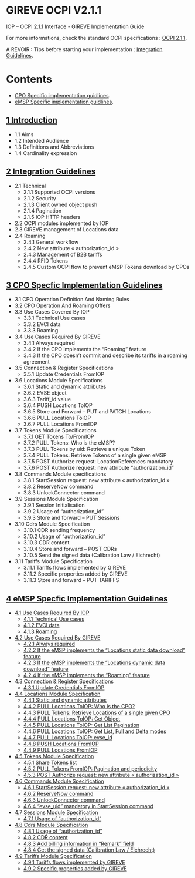 # GIREVE OCPI V2.1.1
IOP – OCPI 2.1.1 Interface - GIREVE Implementation Guide

For more informations, check the standard OCPI specifications : [OCPI 2.1.1](https://github.com/ocpi/ocpi/tree/release-2.1.1-bugfixes#contents).

A REVOIR : Tips before starting your implementation : [Integration Guidelines](integration_guidelines.md).

# Contents
- [CPO Specific implementation guidlines](cpo_edits.md).
- [eMSP Specific implementation guidlines](emsp_edits.md).

## [1 Introduction](introduction.md)
* 1.1 Aims
* 1.2 Intended Audience
* 1.3 Definitions and Abbreviations
* 1.4 Cardinality expression
  
## [2 Integration Guidelines](integration_guidelines.md)
* 2.1 Technical
  - 2.1.1 Supported OCPI versions
  - 2.1.2 Security
  - 2.1.3 Client owned object push
  - 2.1.4 Pagination
  - 2.1.5 IOP HTTP headers
* 2.2 OCPI modules implemented by IOP
* 2.3 GIREVE management of Locations data
* 2.4 Roaming
  - 2.4.1 General workflow
  - 2.4.2 New attribute « authorization_id »
  - 2.4.3 Management of B2B tariffs
  - 2.4.4 RFID Tokens
  - 2.4.5 Custom OCPI flow to prevent eMSP Tokens download by CPOs

## [3 CPO Specfic Implementation Guidelines](cpo_edits.md)
* 3.1 CPO Operation Definition And Naming Rules
* 3.2 CPO Operation And Roaming Offers
* 3.3 Use Cases Covered By IOP
  - 3.3.1 Technical Use cases
  - 3.3.2 EVCI data
  - 3.3.3 Roaming
* 3.4 Use Cases Required By GIREVE
  - 3.4.1 Always required
  - 3.4.2 If the CPO implements the “Roaming” feature
  - 3.4.3 If the CPO doesn’t commit and describe its tariffs in a roaming agreement
* 3.5 Connection & Register Specifications
  - 3.5.1 Update Credentials FromIOP
* 3.6 Locations Module Specifications
  - 3.6.1 Static and dynamic attributes
  - 3.6.2 EVSE object
  - 3.6.3 Tariff_id value
  - 3.6.4 PUSH Locations ToIOP
  - 3.6.5 Store and Forward – PUT and PATCH Locations
  - 3.6.6 PULL Locations ToIOP
  - 3.6.7 PULL Locations FromIOP
* 3.7 Tokens Module Specifications
  - 3.7.1 GET Tokens To/FromIOP
  - 3.7.2 PULL Tokens: Who is the eMSP?
  - 3.7.3 PULL Tokens by uid: Retrieve a unique Token
  - 3.7.4 PULL Tokens: Retrieve Tokens of a single given eMSP
  - 3.7.5 POST Authorize request: LocationReferences mandatory
  - 3.7.6 POST Authorize request: new attribute “authorization_id”
* 3.8 Commands Module specifications
  - 3.8.1 StartSession request: new attribute « authorization_id »
  - 3.8.2 ReserveNow command
  - 3.8.3 UnlockConnector command
* 3.9 Sessions Module Specification
  - 3.9.1 Session Initialisation
  - 3.9.2 Usage of “authorization_id”
  - 3.9.3 Store and forward – PUT Sessions
* 3.10 Cdrs Module Specification
  - 3.10.1 CDR sending frequency
  - 3.10.2 Usage of “authorization_id”
  - 3.10.3 CDR content
  - 3.10.4 Store and forward – POST CDRs
  - 3.10.5 Send the signed data (Calibration Law / Eichrecht)
* 3.11 Tariffs Module Specification
  - 3.11.1 Tariffs flows implemented by GIREVE
  - 3.11.2 Specific properties added by GIREVE
  - 3.11.3 Store and forward – PUT TARIFFS


## [4 eMSP Specfic Implementation Guidelines](#_Toc122429923)
* [4.1 Use Cases Required By IOP](#_Toc122429924)
  - [4.1.1 Technical Use cases](#_Toc122429925)
  - [4.1.2 EVCI data](#_Toc122429926)
  - [4.1.3 Roaming](#_Toc122429927)
* [4.2 Use Cases Required By GIREVE](#_Toc122429928)
  - [4.2.1 Always required](#_Toc122429929)
  - [4.2.2 If the eMSP implements the “Locations static data download” feature](#_Toc122429930)
  - [4.2.3 If the eMSP implements the “Locations dynamic data download” feature](#_Toc122429931)
  - [4.2.4 If the eMSP implements the “Roaming” feature](#_Toc122429932)
* [4.3 Connection & Register Specifications](#_Toc122429933)
  - [4.3.1 Update Credentials FromIOP](#_Toc122429934)
* [4.4 Locations Module Specification](#_Toc122429935)
  - [4.4.1 Static and dynamic attributes](#_Toc122429936)
  - [4.4.2 PULL Locations ToIOP: Who is the CPO?](#_Toc122429937)
  - [4.4.3 PULL Tokens: Retrieve Locations of a single given CPO](#_Toc122429938)
  - [4.4.4 PULL Locations ToIOP: Get Object](#_Toc122429939)
  - [4.4.5 PULL Locations ToIOP: Get List Pagination](#_Toc122429940)
  - [4.4.6 PULL Locations ToIOP: Get List, Full and Delta modes](#_Toc122429941)
  - [4.4.7 PULL Locations ToIOP: evse_id](#_Toc122429942)
  - [4.4.8 PUSH Locations FromIOP](#_Toc122429943)
  - [4.4.9 PULL Locations FromIOP](#_Toc122429944)
* [4.5 Tokens Module Specification](#_Toc122429945)
  - [4.5.1 Share Tokens list](#_Toc122429946)
  - [4.5.2 PULL Tokens FromIOP: Pagination and periodicity](#_Toc122429947)
  - [4.5.3 POST Authorize request: new attribute « authorization_id »](#_Toc122429948)
* [4.6 Commands Module Specification](#_Toc122429949)
  - [4.6.1 StartSession request: new attribute « authorization_id »](#_Toc122429950)
  - [4.6.2 ReserveNow command](#_Toc122429951)
  - [4.6.3 UnlockConnector command](#_Toc122429952)
  - [4.6.4 “evse_uid” mandatory in StartSession command](#_Toc122429953)
* [4.7 Sessions Module Specification](#_Toc122429954)
  - [4.7.1 Usage of “authorization_id”](#_Toc122429955)
* [4.8 Cdrs Module Specification](#_Toc122429956)
  - [4.8.1 Usage of “authorization_id”](#_Toc122429957)
  - [4.8.2 CDR content](#_Toc122429958)
  - [4.8.3 Add billing information in “Remark” field](#_Toc122429959)
  - [4.8.4 Get the signed data (Calibration Law / Eichrecht)](#_Toc122429960)
* [4.9 Tariffs Module Specification](#_Toc122429961)
  - [4.9.1 Tariffs flows implemented by GIREVE](#_Toc122429962)
  - [4.9.2 Specific properties added by GIREVE](#_Toc122429963)



